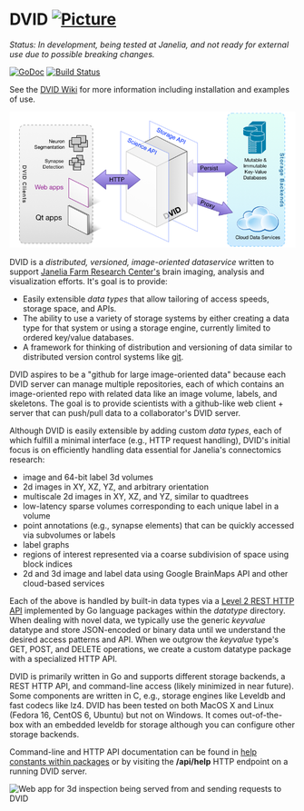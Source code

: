 DVID       [![Picture](https://raw.github.com/janelia-flyem/janelia-flyem.github.com/master/images/HHMI_Janelia_Color_Alternate_180x40.png)](http://www.janelia.org)
====

*Status: In development, being tested at Janelia, and not ready for external use due to possible breaking changes.*

[![GoDoc](https://godoc.org/github.com/janelia-flyem/dvid?status.png)](https://godoc.org/github.com/janelia-flyem/dvid) [![Build Status](https://drone.io/github.com/janelia-flyem/dvid/status.png?ts=1)](https://drone.io/github.com/janelia-flyem/dvid/latest)

See the [DVID Wiki](https://github.com/janelia-flyem/dvid/wiki) for more information including installation and examples of use.

![High-level architecture of DVID](/images/dvid-highlevel.png)

DVID is a *distributed, versioned, image-oriented dataservice* written to support 
[Janelia Farm Research Center's](http://www.janelia.org) brain imaging, analysis and 
visualization efforts.  It's goal is to provide:

* Easily extensible *data types* that allow tailoring of access speeds, storage space, and APIs.
* The ability to use a variety of storage systems by either creating a data type for that system or using a storage engine, currently limited to ordered key/value databases.
* A framework for thinking of distribution and versioning of data similar to distributed version 
control systems like [git](http://git-scm.com).

DVID aspires to be a "github for large image-oriented data" because each DVID
server can manage multiple repositories, each of which contains an image-oriented repo
with related data like an image volume, labels, and skeletons.  The goal is to provide scientists 
with a github-like web client + server that can push/pull data to a collaborator's DVID server.

Although DVID is easily extensible by adding custom *data types*, each of which fulfill a
minimal interface (e.g., HTTP request handling), DVID's initial focus is on efficiently handling data essential for Janelia's connectomics research:

* image and 64-bit label 3d volumes
* 2d images in XY, XZ, YZ, and arbitrary orientation
* multiscale 2d images in XY, XZ, and YZ, similar to quadtrees
* low-latency sparse volumes corresponding to each unique label in a volume
* point annotations (e.g., synapse elements) that can be quickly accessed via subvolumes or labels
* label graphs
* regions of interest represented via a coarse subdivision of space using block indices
* 2d and 3d image and label data using Google BrainMaps API and other cloud-based services

Each of the above is handled by built-in data types via a
[Level 2 REST HTTP API](http://martinfowler.com/articles/richardsonMaturityModel.html)
implemented by Go language packages within the *datatype* directory.  When dealing with novel data,
we typically use the generic *keyvalue* datatype and store JSON-encoded or binary data
until we understand the desired access patterns and API.  When we outgrow the *keyvalue* type's
GET, POST, and DELETE operations, we create a custom datatype package with a specialized HTTP API.

DVID is primarily written in Go and supports different storage backends, a REST HTTP API,
and command-line access (likely minimized in near future).  Some components are written in 
C, e.g., storage engines like Leveldb and fast codecs like lz4.  DVID has been tested on 
both MacOS X and Linux (Fedora 16, CentOS 6, Ubuntu) but not on Windows.  It comes out-of-the-box
with an embedded leveldb for storage although you can configure other storage backends.

Command-line and HTTP API documentation can be 
found in [help constants within packages](https://github.com/janelia-flyem/dvid/blob/master/datatype/labelvol/labelvol.go#L34) or by visiting the **/api/help**
HTTP endpoint on a running DVID server.

![Web app for 3d inspection being served from and sending requests to DVID](https://raw.githubusercontent.com/janelia-flyem/dvid/master/images/webapp.png)
